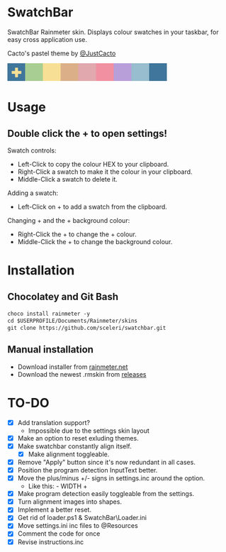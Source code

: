 # SwatchBar
SwatchBar Rainmeter skin. Displays colour swatches in your taskbar, for easy cross application use.

Cacto's pastel theme by [@JustCacto](https://twitter.com/JustCacto)

![SwatchBar Screenshot](./@Resources/Images/swatchbar.png)

# Usage

## Double click the + to open settings!

Swatch controls: 
 * Left-Click to copy the colour HEX to your clipboard.
 * Right-Click a swatch to make it the colour in your clipboard.
 * Middle-Click a swatch to delete it.

Adding a swatch: 
 * Left-Click on + to add a swatch from the clipboard.

Changing + and the + background colour:
 * Right-Click the + to change the + colour.
 * Middle-Click the + to change the background colour.

# Installation

## Chocolatey and Git Bash

	choco install rainmeter -y
	cd $USERPROFILE/Documents/Rainmeter/skins
	git clone https://github.com/sceleri/swatchbar.git

## Manual installation 

* Download installer from [rainmeter.net](https://rainmeter.net) 
* Download the newest .rmskin from [releases](https://github.com/sceleri/swatchbar/releases)

# TO-DO
 * [x] Add translation support?
   * Impossible due to the settings skin layout
 * [x] Make an option to reset exluding themes.
 * [x] Make swatchbar constantly align itself.
   * [x] Make alignment toggleable.
 * [x] Remove "Apply" button since it's now redundant in all cases.
 * [x] Position the program detection InputText better.
 * [x] Move the plus/minus +/- signs in settings.inc around the option.
	* Like this: - WIDTH + 
 * [x] Make program detection easily toggleable from the settings.
 * [x] Turn alignment images into shapes.
 * [x] Implement a better reset.
 * [x] Get rid of loader.ps1 & SwatchBar\Loader.ini
 * [x] Move settings.ini inc files to @Resources
 * [x] Comment the code for once
 * [x] Revise instructions.inc
